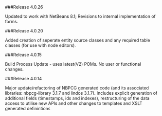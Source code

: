 ###Release 4.0.26

Updated to work with NetBeans 8.1; Revisions to internal implementation of forms.

###Release 4.0.20

Added creation of seperate entity source classes and any required table classes (for use with node editors).

###Release 4.0.15

Build Process Update - uses latest(V2) POMs. No user or functional changes.

###Release 4.0.14

Major update/refactoring of NBPCG generated code (and its associated libraries: nbpcg-library 3.1.7 and lindos 3.1.7).
Includes explicit generation of additional fields (timestamps, ids and indexes), restructuring of the data access to utilise new APIs and other 
changes to templates and XSLT generated definintions

